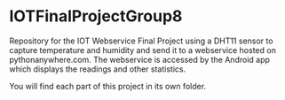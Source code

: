 # IOTFinalProjectGroup8
Repository for the IOT Webservice Final Project using a DHT11 sensor to capture temperature and humidity and send it to a webservice hosted on pythonanywhere.com. The webservice is accessed by the Android app which displays the readings and other statistics.

You will find each part of this project in its own folder.



